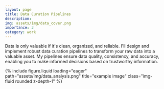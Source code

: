 ```yaml
---
layout: page
title: Data Curation Pipelines
description:
img: assets/img/data_cover.png
importance: 3
category: work
---
```


Data is only valuable if it's clean, organized, and reliable. I'll design and implement robust data curation pipelines to transform your raw data into a valuable asset.
My pipelines ensure data quality, consistency, and accuracy, enabling you to make informed decisions based on trustworthy information.

<div class="row">
    <div class="col-sm mt-3 mt-md-0">
        {% include figure.liquid loading="eager" path="assets/img/data_analysis.png" title="example image" class="img-fluid rounded z-depth-1" %}
    </div>
</div>
